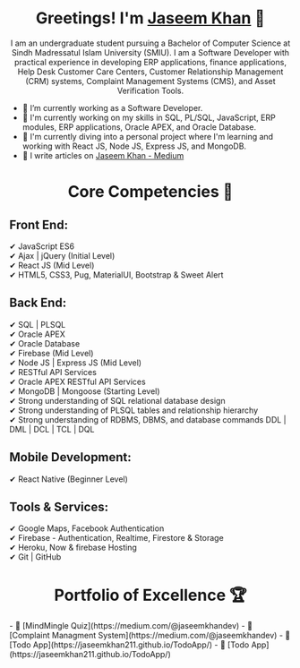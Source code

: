 <h1 align="center">Greetings! I'm <a href="https://linktr.ee/jaseemkhandev">Jaseem Khan</a> 👋</h1>
<p align="center">I am an undergraduate student pursuing a Bachelor of Computer Science at Sindh Madressatul Islam University (SMIU). I am a Software Developer with practical experience in developing ERP applications, finance applications, Help Desk Customer Care Centers, Customer Relationship Management (CRM) systems, Complaint Management Systems (CMS), and Asset Verification Tools.</p>

- 🔭 I’m currently working as a Software Developer.
- 🌱 I'm currently working on my skills in SQL, PL/SQL, JavaScript, ERP modules, ERP applications, Oracle APEX, and Oracle Database.
- 🚀 I'm currently diving into a personal project where I'm learning and working with React JS, Node JS, Express JS, and MongoDB.
- 📝 I write articles on [Jaseem Khan - Medium](https://medium.com/@jaseemkhandev)

<h1 align="center">Core Competencies 🎯</h1>

## Front End:
✔ JavaScript ES6 <br />
✔ Ajax | jQuery (Initial Level) <br />
✔ React JS (Mid Level) <br />
✔ HTML5, CSS3, Pug, MaterialUI, Bootstrap & Sweet Alert <br />

## Back End:
✔ SQL | PLSQL <br />
✔ Oracle APEX <br />
✔ Oracle Database <br />
✔ Firebase (Mid Level) <br />
✔ Node JS | Express JS (Mid Level) <br />
✔ RESTful API Services <br />
✔ Oracle APEX RESTful API Services <br />
✔ MongoDB | Mongoose (Starting Level) <br />
✔ Strong understanding of SQL relational database design <br />
✔ Strong understanding of PLSQL tables and relationship hierarchy <br />
✔ Strong understanding of RDBMS, DBMS, and database commands DDL | DML | DCL | TCL | DQL <br />

## Mobile Development:
✔ React Native (Beginner Level) <br />

## Tools & Services:
✔ Google Maps, Facebook Authentication <br />
✔ Firebase - Authentication, Realtime, Firestore & Storage <br />
✔ Heroku, Now & firebase Hosting <br />
✔ Git | GitHub <br />

<h1 align="center">Portfolio of Excellence 🏆</h1>
- 🚀 [MindMingle Quiz](https://medium.com/@jaseemkhandev)
- 🚀 [Complaint Managment System](https://medium.com/@jaseemkhandev)
- 🚀 [Todo App](https://jaseemkhan211.github.io/TodoApp/)
- 📝 [Todo App](https://jaseemkhan211.github.io/TodoApp/)


